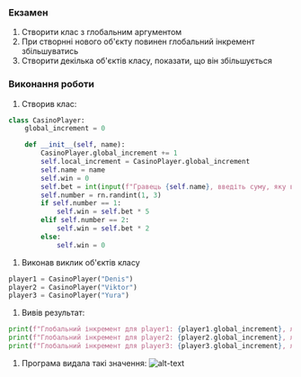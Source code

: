 ### Екзамен

1. Створити клас з глобальним аргументом
1. При створнні нового об'єкту повинен глобальний інкремент збільшуватись
1. Створити декілька об'єктів класу, показати, що він збільшується

### Виконання роботи
1. Створив клас:

```python
class CasinoPlayer:
    global_increment = 0

    def __init__(self, name):
        CasinoPlayer.global_increment += 1
        self.local_increment = CasinoPlayer.global_increment
        self.name = name
        self.win = 0
        self.bet = int(input(f"Гравець {self.name}, введіть суму, яку ви хочете поставити: "))
        self.number = rn.randint(1, 3)
        if self.number == 1:
            self.win = self.bet * 5
        elif self.number == 2:
            self.win = self.bet * 2
        else:
            self.win = 0
```
1. Виконав виклик об'єктів класу

```python
player1 = CasinoPlayer("Denis")
player2 = CasinoPlayer("Viktor")
player3 = CasinoPlayer("Yura")
```

1. Вивів результат:
```python
print(f"Глобальний інкремент для player1: {player1.global_increment}, локальний інкремент: {player1.local_increment}. Ваш виграш становить {player1.win}\n")
print(f"Глобальний інкремент для player2: {player2.global_increment}, локальний інкремент: {player2.local_increment}. Ваш виграш становить {player2.win}\n")
print(f"Глобальний інкремент для player3: {player3.global_increment}, локальний інкремент: {player3.local_increment}. Ваш виграш становить {player3.win}\n")
```

1. Програма видала такі значення:
![alt-text]( "1")